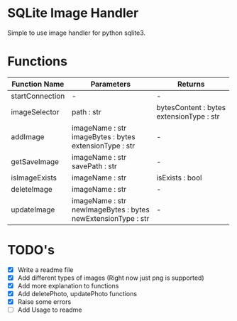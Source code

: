 # SQLite Image Handler
Simple to use image handler for python sqlite3.

# Functions
Function Name | Parameters | Returns
------------- | ---------- | -------
startConnection | - | - |
imageSelector | path : str | bytesContent : bytes <br> extensionType : str |
addImage | imageName : str <br> imageBytes : bytes <br> extensionType : str | - |
getSaveImage | imageName : str <br> savePath : str | - |
isImageExists | imageName : str | isExists : bool |
deleteImage | imageName : str | - |
updateImage | imageName : str <br> newImageBytes : bytes <br> newExtensionType : str | - |

# TODO's
- [x] Write a readme file
- [x] Add different types of images (Right now just png is supported)
- [x] Add more explanation to functions
- [x] Add deletePhoto, updatePhoto functions
- [x] Raise some errors
- [ ] Add Usage to readme
